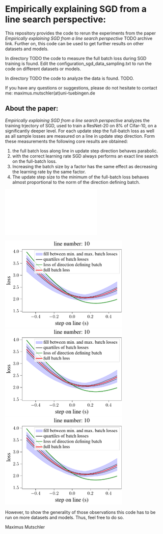 # Empirically explaining SGD from a line search perspective:
This repository provides the code to rerun the experiments from the paper  _Empirically explaining SGD from a line search perspective_ TODO archive link.
Further on, this code can be used to get further results on other datasets and models.

In directory TODO the code to measure the full batch loss during SGD training is found. 
Edit the configuration_sgd_data_sampling.txt to run the code on different datasets or models.

In directory TODO the code to analyze the data is found. TODO. 

If you have any questions or suggestions, please do not hesitate to contact me: maximus.mutschler(at)uni-tuebingen.de

## About the paper:
_Empirically explaining SGD from a line search perspective_ analyzes the training trjectory of SGD, used to train a ResNet-20 on 8% of Cifar-10, on a significantly deeper level.
For each update step the full-batch loss as well as all sample losses are measured on a line in update step direction.
Form these measurements the following core results are obtained:
1. the full batch loss along line in update step direction behaves parabolic.
2. with the correct learning rate SGD always performs an exact line search on the full-batch loss.
3. Increasing the batch size by a factor has the same effect as decreasing the learning rate by the same factor.
4. The update step size to the minimum of the full-batch loss behaves almost proportional to the norm of the direction defining batch.

![test](data_sampling/images/line_analysis-figure2.pdf)

<p float="left"> 
<img src="data_sampling/images/line_analysis-figure2.pdf" title="full-batch loss along update step direction" alt="full-batch loss along update step direction" width="380" />
<img src="data_sampling/images/line_analysis-figure2.pdf" title="full-batch loss along update step direction" alt="full-batch loss along update step direction" width="380" />
<img src="data_sampling/images/line_analysis-figure2.pdf" title="full-batch loss along update step direction" alt="full-batch loss along update step direction" width="380" />
</p>


However, to show the generality of those observations this code has to be run on more datasets and models.
Thus, feel free to do so.

Maximus Mutschler







